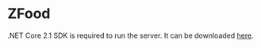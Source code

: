# ZFood

.NET Core 2.1 SDK is required to run the server. It can be downloaded [here](https://www.microsoft.com/net/download/dotnet-core/2.1).
